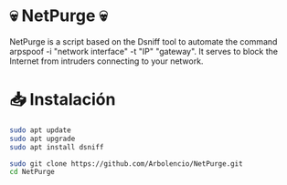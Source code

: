 # :skull: NetPurge :skull:
NetPurge is a script based on the Dsniff tool to automate the command arpspoof -i "network interface" -t "IP" "gateway".
It serves to block the Internet from intruders connecting to your network.
# 📥 Instalación
````bash
sudo apt update
sudo apt upgrade
sudo apt install dsniff
````
````bash
sudo git clone https://github.com/Arbolencio/NetPurge.git
cd NetPurge
````
